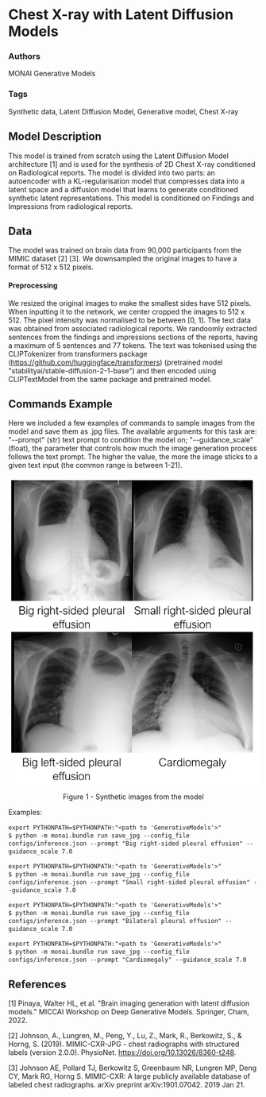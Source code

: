 # Chest X-ray with Latent Diffusion Models

### **Authors**

MONAI Generative Models

### **Tags**
Synthetic data, Latent Diffusion Model, Generative model, Chest X-ray

## **Model Description**
This model is trained from scratch using the Latent Diffusion Model architecture [1] and is used for the synthesis of
2D Chest X-ray conditioned on Radiological reports. The model is divided into two parts: an autoencoder with a
KL-regularisation model that compresses data into a latent space and a diffusion model that learns to generate
conditioned synthetic latent representations. This model is conditioned on Findings and Impressions from radiological
reports.

## **Data**
The model was trained on brain data from 90,000 participants from the MIMIC dataset [2] [3]. We downsampled the
original images to have a format of 512 x 512 pixels.

#### **Preprocessing**
We resized the original images to make the smallest sides have 512 pixels. When inputting it to the network, we center
cropped the images to 512 x 512. The pixel intensity was normalised to be between [0, 1]. The text data was obtained
from associated radiological reports. We randoomly extracted sentences from the findings and impressions sections of the
reports, having a maximum of 5 sentences and 77 tokens. The text was tokenised using the CLIPTokenizer from
transformers package (https://github.com/huggingface/transformers) (pretrained model
"stabilityai/stable-diffusion-2-1-base") and then encoded using CLIPTextModel from the same package and pretrained
model.


## **Commands Example**
Here we included a few examples of commands to sample images from the model and save them as .jpg files. The available
arguments for this task are: "--prompt" (str) text prompt to condition the model on; "--guidance_scale" (float), the
parameter that controls how much the image generation process follows the text prompt. The higher the value, the more
the image sticks to a given text input (the common range is between 1-21).

![](./figure_1.png) <br>
<p align="center">
Figure 1 - Synthetic images from the model</p>


Examples:

```shell
export PYTHONPATH=$PYTHONPATH:"<path to 'GenerativeModels'>"
$ python -m monai.bundle run save_jpg --config_file configs/inference.json --prompt "Big right-sided pleural effusion" --guidance_scale 7.0
```

```shell
export PYTHONPATH=$PYTHONPATH:"<path to 'GenerativeModels'>"
$ python -m monai.bundle run save_jpg --config_file configs/inference.json --prompt "Small right-sided pleural effusion" --guidance_scale 7.0
```

```shell
export PYTHONPATH=$PYTHONPATH:"<path to 'GenerativeModels'>"
$ python -m monai.bundle run save_jpg --config_file configs/inference.json --prompt "Bilateral pleural effusion" --guidance_scale 7.0
```

```shell
export PYTHONPATH=$PYTHONPATH:"<path to 'GenerativeModels'>"
$ python -m monai.bundle run save_jpg --config_file configs/inference.json --prompt "Cardiomegaly" --guidance_scale 7.0
```


## **References**


[1] Pinaya, Walter HL, et al. "Brain imaging generation with latent diffusion models." MICCAI Workshop on Deep Generative Models. Springer, Cham, 2022.

[2] Johnson, A., Lungren, M., Peng, Y., Lu, Z., Mark, R., Berkowitz, S., & Horng, S. (2019). MIMIC-CXR-JPG - chest radiographs with structured labels (version 2.0.0). PhysioNet. https://doi.org/10.13026/8360-t248.

[3] Johnson AE, Pollard TJ, Berkowitz S, Greenbaum NR, Lungren MP, Deng CY, Mark RG, Horng S. MIMIC-CXR: A large publicly available database of labeled chest radiographs. arXiv preprint arXiv:1901.07042. 2019 Jan 21.
